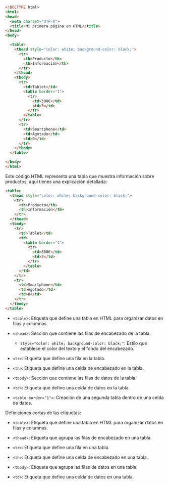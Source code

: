 ```html
<!DOCTYPE html>
<html>
<head>
  <meta charset="UTF-8">
  <title>Mi primera página en HTML</title>
</head>
<body>

  <table>
    <thead style="color: white; background-color: black;">
      <tr>
        <th>Producto</th>
        <th>Información</th>
      </tr>
    </thead>
    <tbody>
      <tr>
        <td>Tablet</td>
        <table border="1">
          <tr>
            <td>300€</td>
            <td>3</td>
          </tr>
        </table>
      </tr>
      <tr>
        <td>Smartphone</td>
        <td>Agotado</td>
        <td>0</td>
      </tr>
    </tbody>
  </table>

</body>
</html>
```
Este código HTML representa una tabla que muestra información sobre productos, aquí tienes una explicación detallada:

```html
<table>
  <thead style="color: white; background-color: black;">
    <tr>
      <th>Producto</th>
      <th>Información</th>
    </tr>
  </thead>
  <tbody>
    <tr>
      <td>Tablet</td>
      <td>
        <table border="1">
          <tr>
            <td>300€</td>
            <td>3</td>
          </tr>
        </table>
      </td>
    </tr>
    <tr>
      <td>Smartphone</td>
      <td>Agotado</td>
      <td>0</td>
    </tr>
  </tbody>
</table>
```

- `<table>`: Etiqueta que define una tabla en HTML para organizar datos en filas y columnas.

- `<thead>`: Sección que contiene las filas de encabezado de la tabla.

  - `style="color: white; background-color: black;"`: Estilo que establece el color del texto y el fondo del encabezado.

- `<tr>`: Etiqueta que define una fila en la tabla.

- `<th>`: Etiqueta que define una celda de encabezado en la tabla.

- `<tbody>`: Sección que contiene las filas de datos de la tabla.

- `<td>`: Etiqueta que define una celda de datos en la tabla.

- `<table border="1">`: Creación de una segunda tabla dentro de una celda de datos.

Definiciones cortas de las etiquetas:

- `<table>`: Etiqueta que define una tabla en HTML para organizar datos en filas y columnas.

- `<thead>`: Etiqueta que agrupa las filas de encabezado en una tabla.

- `<tr>`: Etiqueta que define una fila en una tabla.

- `<th>`: Etiqueta que define una celda de encabezado en una tabla.

- `<tbody>`: Etiqueta que agrupa las filas de datos en una tabla.

- `<td>`: Etiqueta que define una celda de datos en una tabla.
